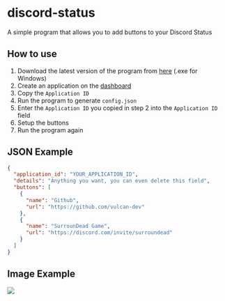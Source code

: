 # discord-status
A simple program that allows you to add buttons to your Discord Status

## How to use
1. Download the latest version of the program from [here](https://github.com/vulcan-dev/discord-status/releases/tag/v0.1) (.exe for Windows)
2. Create an application on the [dashboard](https://discordapp.com/developers/applications)
3. Copy the `Application ID`
4. Run the program to generate `config.json`
5. Enter the `Application ID` you copied in step 2 into the `Application ID` field
6. Setup the buttons
7. Run the program again

## JSON Example
```json
{
  "application_id": "YOUR_APPLICATION_ID",
  "details": "Anything you want, you can even delete this field",
  "buttons": [
    {
      "name": "Github",
      "url": "https://github.com/vulcan-dev"
    },
    {
      "name": "SurrounDead Game",
      "url": "https://discord.com/invite/surroundead"
    }
  ]
}
```

## Image Example
![](https://imgur.com/1hLoy5F.png)